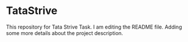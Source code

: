 # TataStrive
This repository for Tata Strive Task.
I am editing the README file. Adding some more details about the project description.
